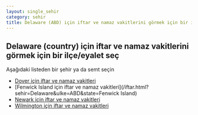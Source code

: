```yaml
---
layout: single_sehir
category: sehir
title: Delaware (ABD) için iftar ve namaz vakitlerini görmek için bir ilçe/eyalet seç
---
```



## Delaware (country) için iftar ve namaz vakitlerini görmek için bir ilçe/eyalet seç

Aşağıdaki listeden bir şehir ya da semt seçin


* [Dover için iftar ve namaz vakitleri](/iftar.html?sehir=Delaware&ulke=ABD&state=Dover)
* [Fenwick Island için iftar ve namaz vakitleri](/iftar.html?sehir=Delaware&ulke=ABD&state=Fenwick Island)
* [Newark için iftar ve namaz vakitleri](/iftar.html?sehir=Delaware&ulke=ABD&state=Newark)
* [Wilmington için iftar ve namaz vakitleri](/iftar.html?sehir=Delaware&ulke=ABD&state=Wilmington)
